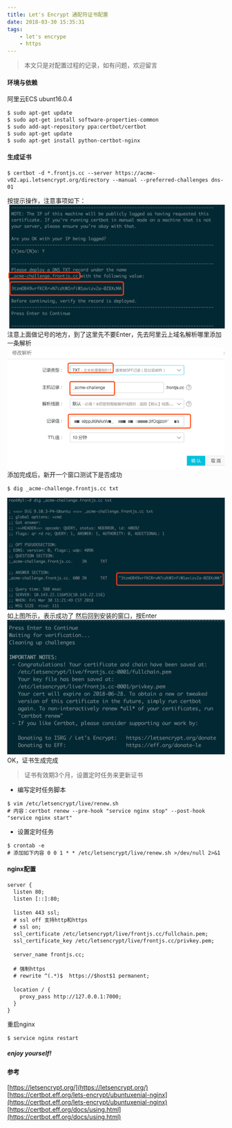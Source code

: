 ```yaml
---
title: Let's Encrypt 通配符证书配置
date: 2018-03-30 15:35:31
tags:  
	- let's encrype
	- https
---
```


> 本文只是对配置过程的记录，如有问题，欢迎留言

#### 环境与依赖
<!-- more -->
阿里云ECS ubunt16.0.4
```
$ sudo apt-get update
$ sudo apt-get install software-properties-common
$ sudo add-apt-repository ppa:certbot/certbot
$ sudo apt-get update
$ sudo apt-get install python-certbot-nginx 
```

#### 生成证书
```
$ certbot -d *.frontjs.cc --server https://acme-v02.api.letsencrypt.org/directory --manual --preferred-challenges dns-01 
```
按提示操作，注意事项如下：
![](/images/2018-03-30-1.png)
注意上面做记号的地方，到了这里先不要Enter，先去阿里云上域名解析哪里添加一条解析
![](/images/2018-03-30-2.png)
添加完成后，新开一个窗口测试下是否成功
```
$ dig _acme-challenge.frontjs.cc txt
```
![](/images/2018-03-30-3.png)
如上图所示，表示成功了
然后回到安装的窗口，按Enter
![](/images/2018-03-30-4.png)
OK，证书生成完成

> 证书有效期3个月，设置定时任务来更新证书
- 编写定时任务脚本
```
$ vim /etc/letsencrypt/live/renew.sh
# 内容：certbot renew --pre-hook "service nginx stop" --post-hook "service nginx start"
```
- 设置定时任务
```
$ crontab -e
# 添加如下内容 0 0 1 * * /etc/letsencrypt/live/renew.sh >/dev/null 2>&1
```

#### nginx配置
```
server {
  listen 80;
  listen [::]:80;

  listen 443 ssl;
  # ssl off 支持http和https
  # ssl on;
  ssl_certificate /etc/letsencrypt/live/frontjs.cc/fullchain.pem;
  ssl_certificate_key /etc/letsencrypt/live/frontjs.cc/privkey.pem;

  server_name frontjs.cc;

  # 强制https
  # rewrite ^(.*)$  https://$host$1 permanent;

  location / {
    proxy_pass http://127.0.0.1:7000;
  }
}
```
重启nginx
```
$ service nginx restart
```
##### enjoy yourself!

#### 参考
[https://letsencrypt.org/](https://letsencrypt.org/)
[https://certbot.eff.org/lets-encrypt/ubuntuxenial-nginx](https://certbot.eff.org/lets-encrypt/ubuntuxenial-nginx)
[https://certbot.eff.org/docs/using.html](https://certbot.eff.org/docs/using.html)

